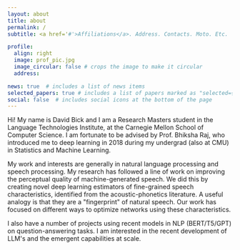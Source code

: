 ```yaml
---
layout: about
title: about
permalink: /
subtitle: <a href='#'>Affiliations</a>. Address. Contacts. Moto. Etc.

profile:
  align: right
  image: prof_pic.jpg
  image_circular: false # crops the image to make it circular
  address: 

news: true  # includes a list of news items
selected_papers: true # includes a list of papers marked as "selected={true}"
social: false  # includes social icons at the bottom of the page
---
```


Hi! My name is David Bick and I am a Research Masters student in the Language Technologies Institute, at the Carnegie Mellon School of Computer Science. I am fortunate to be advised by Prof. Bhiksha Raj, who introduced me to deep learning in 2018 during my undergrad (also at CMU) in Statistics and Machine Learning. 

My work and interests are generally in natural language processing and speech processing. My research has followed a line of work on improving the perceptual quality of machine-generated speech. We did this by creating novel deep learning estimators of fine-grained speech characteristics, identified from the acoustic-phonetics literature. A useful analogy is that they are a "fingerprint" of natural speech. Our work has focused on different ways to optimize networks using these characteristics.  

I also have a number of projects using recent models in NLP (BERT/T5/GPT) on question-answering tasks. I am interested in the recent development of LLM's and the emergent capabilities at scale. 
